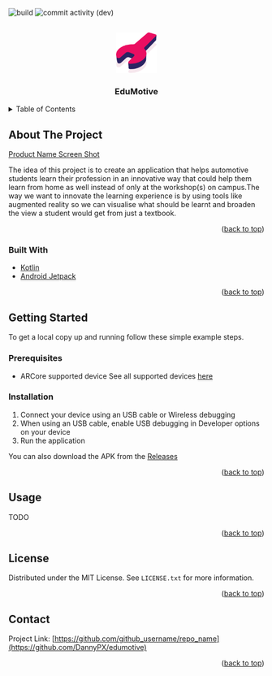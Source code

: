 <div id="top"></div>

<!-- PROJECT SHIELDS -->
<!--
*** I'm using markdown "reference style" links for readability.
*** Reference links are enclosed in brackets [ ] instead of parentheses ( ).
*** See the bottom of this document for the declaration of the reference variables
*** for contributors-url, forks-url, etc. This is an optional, concise syntax you may use.
*** https://www.markdownguide.org/basic-syntax/#reference-style-links
-->

![build](https://img.shields.io/github/workflow/status/DannyPX/edumotive/Java%20CI%20with%20Gradle)
![commit activity (dev)](https://img.shields.io/github/commit-activity/w/DannyPX/edumotive/dev)

<!-- PROJECT LOGO -->
<br />
<div align="center">
  <a href="https://github.com/DannyPX/edumotive">
    <img src="images/logo.png" alt="Logo" width="80" height="80">
  </a>

<h3 align="center">EduMotive</h3>
</div>


<!-- TABLE OF CONTENTS -->
<details>
  <summary>Table of Contents</summary>
  <ol>
    <li>
      <a href="#about-the-project">About The Project</a>
      <ul>
        <li><a href="#built-with">Built With</a></li>
      </ul>
    </li>
    <li>
      <a href="#getting-started">Getting Started</a>
      <ul>
        <li><a href="#prerequisites">Prerequisites</a></li>
        <li><a href="#installation">Installation</a></li>
      </ul>
    </li>
    <li><a href="#usage">Usage</a></li>
    <li><a href="#license">License</a></li>
    <li><a href="#contact">Contact</a></li>
  </ol>
</details>



<!-- ABOUT THE PROJECT -->
## About The Project

[Product Name Screen Shot][product-screenshot]

The idea of this project is to create an application that helps automotive students learn their profession in an innovative way that could help them learn from home as well instead of only at the workshop(s) on campus.The way we want to innovate the learning experience is by using tools like augmented reality so we can visualise what should be learnt and broaden the view a student would get from just a textbook.

<p align="right">(<a href="#top">back to top</a>)</p>



### Built With

* [Kotlin](https://kotlinlang.org/)
* [Android Jetpack](https://developer.android.com/jetpack)

<p align="right">(<a href="#top">back to top</a>)</p>



<!-- GETTING STARTED -->
## Getting Started

To get a local copy up and running follow these simple example steps.




### Prerequisites

* ARCore supported device
  See all supported devices [here](https://developers.google.com/ar/devices)




### Installation

1. Connect your device using an USB cable or Wireless debugging
2. When using an USB cable, enable USB debugging in Developer options on your device
3. Run the application

You can also download the APK from the [Releases](https://github.com/DannyPX/edumotive/releases)

<p align="right">(<a href="#top">back to top</a>)</p>



<!-- USAGE EXAMPLES -->
## Usage

TODO

<p align="right">(<a href="#top">back to top</a>)</p>



<!-- LICENSE -->
## License

Distributed under the MIT License. See `LICENSE.txt` for more information.

<p align="right">(<a href="#top">back to top</a>)</p>



<!-- CONTACT -->
## Contact

Project Link: [https://github.com/github_username/repo_name](https://github.com/DannyPX/edumotive)

<p align="right">(<a href="#top">back to top</a>)</p>

<!-- MARKDOWN LINKS & IMAGES -->
<!-- https://www.markdownguide.org/basic-syntax/#reference-style-links -->
[product-screenshot]: images/screenshot.png